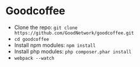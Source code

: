 # Goodcoffee

- Clone the repo: `git clone https://github.com/GoodNetwork/goodcoffee.git`
- `cd goodcoffee`
- Install npm modules: `npm install`
- Install php modules: `php composer.phar install`
- `webpack --watch`
